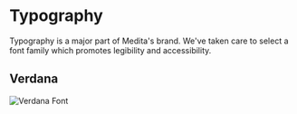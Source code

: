 <!--
===-----------------------------------------------------------------------------------===
Copyright (c) 2021 Calinescu Mihai, Bencu Bogdan

For copying notice, see https://github.com/CMihai99/medita/blob/main/COPYING.
For licenses we use, see https://github.com/CMihai99/medita/tree/main/LICENSES.
===-----------------------------------------------------------------------------------===
-->

# Typography

Typography is a major part of Medita's brand. We've taken care to select a font
family which promotes legibility and accessibility.

## Verdana

![Verdana Font]()
